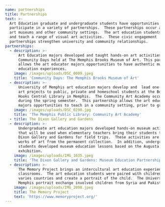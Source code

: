 ```yaml
---
name: partnerships
title: Partnerships
text: >-
  Art Education graduate and undergraduate students have opportunities to
  participate in a variety of partnerships.  These partnerships occur at both
  art museums and other community settings.  The art education students develop
  and teach a range of visual art activities.  These civic engagement
  partnerships strengthen university and community relationships.
partnerships:
  - description: >-
      Art Education majors developed and taught hands-on art activities for the
      Community Days held at The Memphis Brooks Museum of Art. This partnership
      allows the art educator majors opportunities to have authentic museum
      education experiences.
    image: /images/uploads/DSC_0009.jpeg
    title: 'Community Days: The Memphis Brooks Museum of Art'
  - description: >-
      University of Memphis art education majors develop and  lead one-of-a-kind
      art projects to public, private and homeschool students at the Benjamin L.
      Hooks Central Library in Memphis.  The Community Art Academy occurs weekly
      during the spring semester.  This partnership allows the art education
      majors opportunities to teach in a community setting, prior to graduation.
    image: /images/uploads/DSC_0290.jpg
    title: 'The Memphis Public Library: Community Art Academy'
  - title: The Dixon Gallery and Gardens
  - description: >-
      Undergraduate art education majors developed hands-on museum activities
      that will be used when elementary teachers bring their students to The
      Dixon Gallery and Gardens for field trips.  These activities are based on
      works of art from the permanent collection.  In addition, undergraduate
      students developed museum education lessons based on the Augusta Savage
      exhibition.  
    image: /images/uploads/IMG_1635.jpeg
    title: 'The Dixon Gallery and Gardens: Museum Education Partnership'
  - description: >-
      The Memory Project brings an intercultural art education experience to art
      classrooms.  The art education students were paired with children in
      varies countries and create a portrait of the child.  The University of
      Memphis portrait exchange involved children from Syria and Pakistan.  
    image: /images/uploads/IMG_2098.jpeg
    title: The Memory Project
    text: 'https://www.memoryproject.org/'
---
```


